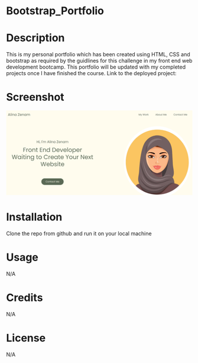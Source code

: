 # Bootstrap_Portfolio
# Description 
This is my personal portfolio which has been created using HTML, CSS and bootstrap as required by the guidlines for this challenge in my front end web development bootcamp. This portfolio will be updated with my completed projects once I have finished the course. 
Link to the deployed project: 

# Screenshot 
![screenshot of portfolio](assets/images/screenshot.png/ "Screen shot of portfolio")

# Installation
Clone the repo from github and run it on your local machine

# Usage
N/A

# Credits
N/A

# License
N/A
